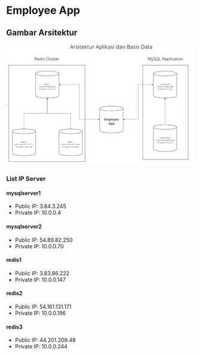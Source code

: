# Employee App
## Gambar Arsitektur
![alt text](https://github.com/patrick-cw/employee_app/blob/main/ArsitekturAplikasi.png)
### List IP Server
#### mysqlserver1
- Public IP: 3.84.3.245
- Private IP: 10.0.0.4

#### mysqlserver2
- Public IP: 54.89.82.250
- Private IP: 10.0.0.70

#### redis1
- Public IP: 3.83.86.222
- Private IP: 10.0.0.147

#### redis2
- Public IP: 54.161.131.171
- Private IP: 10.0.0.196


#### redis3
- Public IP: 44.201.209.48
- Private IP: 10.0.0.244
